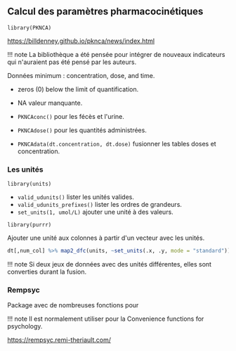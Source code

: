 ## Calcul des paramètres pharmacocinétiques

`library(PKNCA)`

https://billdenney.github.io/pknca/news/index.html

!!! note
    La bibliothèque a été pensée pour intégrer de nouveaux indicateurs qui n'auraient pas été pensé par les auteurs.

Données minimum : concentration, dose, and time.

* zeros (0) below the limit of quantification.
* NA valeur manquante.

* `PKNCAconc()` pour les fécès et l'urine.
* `PKNCAdose()` pour les quantités administrées.
* `PKNCAdata(dt.concentration, dt.dose)` fusionner les tables doses et concentration.

### Les unités

`library(units)`

* `valid_udunits()` lister les unités valides.
* `valid_udunits_prefixes()` lister les ordres de grandeurs.
* `set_units(1, umol/L)` ajouter une unité à des valeurs.

`library(purrr)`

Ajouter une unité aux colonnes à partir d'un vecteur avec les unités.

``` R
dt[,num_col] %>% map2_dfc(units, ~set_units(.x, .y, mode = "standard"))
```
 
!!! note
    Si deux jeux de données avec des unités différentes, elles sont converties durant la fusion.



### Rempsyc

Package avec de nombreuses fonctions pour 

!!! note 
    Il est normalement utiliser pour la Convenience functions for psychology.

https://rempsyc.remi-theriault.com/
